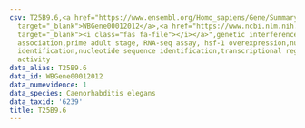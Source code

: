 ```yaml
---
csv: T25B9.6,<a href="https://www.ensembl.org/Homo_sapiens/Gene/Summary?db=core;g=WBGene00012012"
  target="_blank">WBGene00012012</a>,<a href="https://www.ncbi.nlm.nih.gov/pubmed/30894454"
  target="_blank"><i class="fas fa-file"></i></a>",genetic interference,functional
  association,prime adult stage, RNA-seq assay, hsf-1 overexpression,nucleotide sequence
  identification,nucleotide sequence identification,transcriptional regulation,up-regulates
  activity
data_alias: T25B9.6
data_id: WBGene00012012
data_numevidence: 1
data_species: Caenorhabditis elegans
data_taxid: '6239'
title: T25B9.6
---
```

